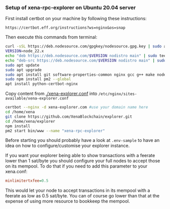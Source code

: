 ### Setup of xena-rpc-explorer on Ubuntu 20.04 server

First install certbot on your machine by following these instructions:

    https://certbot.eff.org/instructions?ws=nginx&os=snap

Then execute this commands from terminal:

```bash
curl -sSL https://deb.nodesource.com/gpgkey/nodesource.gpg.key | sudo apt-key add -
VERSION=node_22.x
echo "deb https://deb.nodesource.com/$VERSION nodistro main" | sudo tee /etc/apt/sources.list.d/nodesource.list
echo "deb-src https://deb.nodesource.com/$VERSION nodistro main" | sudo tee -a /etc/apt/sources.list.d/nodesource.list
sudo apt update
sudo apt upgrade
sudo apt install git software-properties-common nginx gcc g++ make nodejs redis redis-server
sudo npm install pm2 --global
apt install python-certbot-nginx
```

Copy content from [./xena-explorer.conf](./xena-explorer.conf) into `/etc/nginx/sites-available/xena-explorer.conf`


```bash
certbot --nginx -d xena-explorer.com #use your domain name here
cd /home/xena
git clone https://github.com/XenaBlockchain/explorer.git
cd /home/xena/explorer
npm install
pm2 start bin/www --name "xena-rpc-explorer"
```

Before starting you should probably have a look at `.env-sample` to have an idea on how to configure/customise
your explorer instance.

If you want your explorer being able to show transactions with a feerate lower than 1 sat/byte you should
configure your full nodes to accept those on its mempool. To do that if you need to add this parameter to your xena.conf:


```ini
minlimitertxfee=0.5
```
This would let your node to accept transactions in its mempool with a feerate as low as 0.5 sat/byte.
You can of course go lower than that at the expense of using more resource to bookkeep the mempool.
